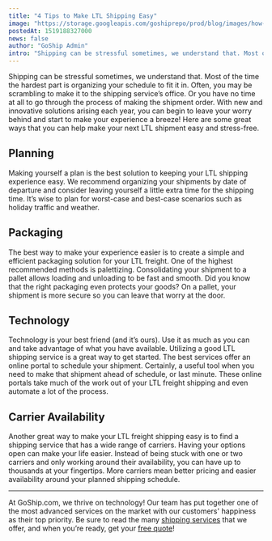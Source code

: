 ```yaml
---
title: "4 Tips to Make LTL Shipping Easy"
image: "https://storage.googleapis.com/goshiprepo/prod/blog/images/how-to-make-ltl-shipping-easy.png"
postedAt: 1519188327000
news: false
author: "GoShip Admin"
intro: "Shipping can be stressful sometimes, we understand that. Most of the time the hardest part is organizing your schedule to fit it in. Often, you may be scrambling to make it to the shipping service’s office. Or you have no time at all to go through the process of making the shipment order. With new and innovative solutions arising each year, you can begin to leave your worry behind and start to make your experience a breeze! Here are some great ways that you can help make your next LTL shipment easy and stre"
---
```

Shipping can be stressful sometimes, we understand that. Most of the time the hardest part is organizing your schedule to fit it in. Often, you may be scrambling to make it to the shipping service’s office. Or you have no time at all to go through the process of making the shipment order. With new and innovative solutions arising each year, you can begin to leave your worry behind and start to make your experience a breeze! Here are some great ways that you can help make your next LTL shipment easy and stress-free.

Planning
--------

Making yourself a plan is the best solution to keeping your LTL shipping experience easy. We recommend organizing your shipments by date of departure and consider leaving yourself a little extra time for the shipping time. It’s wise to plan for worst-case and best-case scenarios such as holiday traffic and weather.

Packaging
---------

The best way to make your experience easier is to create a simple and efficient packaging solution for your LTL freight. One of the highest recommended methods is palettizing. Consolidating your shipment to a pallet allows loading and unloading to be fast and smooth. Did you know that the right packaging even protects your goods? On a pallet, your shipment is more secure so you can leave that worry at the door.

Technology
----------

Technology is your best friend (and it’s ours). Use it as much as you can and take advantage of what you have available. Utilizing a good LTL shipping service is a great way to get started. The best services offer an online portal to schedule your shipment. Certainly, a useful tool when you need to make that shipment ahead of schedule, or last minute. These online portals take much of the work out of your LTL freight shipping and even automate a lot of the process.

Carrier Availability
--------------------

Another great way to make your LTL freight shipping easy is to find a shipping service that has a wide range of carriers. Having your options open can make your life easier. Instead of being stuck with one or two carriers and only working around their availability, you can have up to thousands at your fingertips. More carriers mean better pricing and easier availability around your planned shipping schedule.

* * *

At GoShip.com, we thrive on technology! Our team has put together one of the most advanced services on the market with our customers' happiness as their top priority. Be sure to read the many [shipping services](https://www.goship.com/shipping-services/) that we offer, and when you’re ready, get your [free quote](http://www.goship.com/)!
